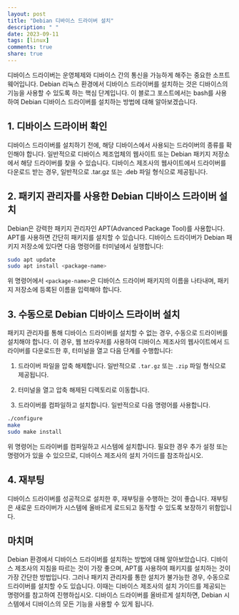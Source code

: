 ```yaml
---
layout: post
title: "Debian 디바이스 드라이버 설치"
description: " "
date: 2023-09-11
tags: [linux]
comments: true
share: true
---
```


디바이스 드라이버는 운영체제와 디바이스 간의 통신을 가능하게 해주는 중요한 소프트웨어입니다. Debian 리눅스 환경에서 디바이스 드라이버를 설치하는 것은 디바이스의 기능을 사용할 수 있도록 하는 핵심 단계입니다. 이 블로그 포스트에서는 bash를 사용하여 Debian 디바이스 드라이버를 설치하는 방법에 대해 알아보겠습니다.

## 1. 디바이스 드라이버 확인

디바이스 드라이버를 설치하기 전에, 해당 디바이스에서 사용되는 드라이버의 종류를 확인해야 합니다. 일반적으로 디바이스 제조업체의 웹사이트 또는 Debian 패키지 저장소에서 해당 드라이버를 찾을 수 있습니다. 디바이스 제조사의 웹사이트에서 드라이버를 다운로드 받는 경우, 일반적으로 .tar.gz 또는 .deb 파일 형식으로 제공됩니다.

## 2. 패키지 관리자를 사용한 Debian 디바이스 드라이버 설치

Debian은 강력한 패키지 관리자인 APT(Advanced Package Tool)를 사용합니다. APT를 사용하면 간단히 패키지를 설치할 수 있습니다. 디바이스 드라이버가 Debian 패키지 저장소에 있다면 다음 명령어를 터미널에서 실행합니다:

```bash
sudo apt update
sudo apt install <package-name>
```

위 명령어에서 `<package-name>`은 디바이스 드라이버 패키지의 이름을 나타내며, 패키지 저장소에 등록된 이름을 입력해야 합니다.

## 3. 수동으로 Debian 디바이스 드라이버 설치

패키지 관리자를 통해 디바이스 드라이버를 설치할 수 없는 경우, 수동으로 드라이버를 설치해야 합니다. 이 경우, 웹 브라우저를 사용하여 디바이스 제조사의 웹사이트에서 드라이버를 다운로드한 후, 터미널을 열고 다음 단계를 수행합니다:

1. 드라이버 파일을 압축 해제합니다. 일반적으로 `.tar.gz` 또는 `.zip` 파일 형식으로 제공됩니다.

2. 터미널을 열고 압축 해제된 디렉토리로 이동합니다.

3. 드라이버를 컴파일하고 설치합니다. 일반적으로 다음 명령어를 사용합니다.

```bash
./configure
make
sudo make install
```

위 명령어는 드라이버를 컴파일하고 시스템에 설치합니다. 필요한 경우 추가 설정 또는 명령어가 있을 수 있으므로, 디바이스 제조사의 설치 가이드를 참조하십시오.

## 4. 재부팅

디바이스 드라이버를 성공적으로 설치한 후, 재부팅을 수행하는 것이 좋습니다. 재부팅은 새로운 드라이버가 시스템에 올바르게 로드되고 동작할 수 있도록 보장하기 위함입니다.

## 마치며

Debian 환경에서 디바이스 드라이버를 설치하는 방법에 대해 알아보았습니다. 디바이스 제조사의 지침을 따르는 것이 가장 좋으며, APT를 사용하여 패키지를 설치하는 것이 가장 간단한 방법입니다. 그러나 패키지 관리자를 통한 설치가 불가능한 경우, 수동으로 드라이버를 설치할 수도 있습니다. 이때는 디바이스 제조사의 설치 가이드를 제공되는 명령어를 참고하여 진행하십시오. 디바이스 드라이버를 올바르게 설치하면, Debian 시스템에서 디바이스의 모든 기능을 사용할 수 있게 됩니다.